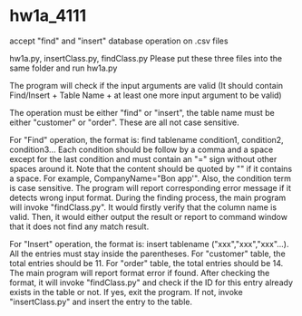 # hw1a_4111

accept "find" and "insert" database operation on .csv files

hw1a.py, insertClass.py, findClass.py  Please put these three files into the same folder and run hw1a.py


The program will check if the input arguments are valid (It should contain Find/Insert + Table Name + at least one more input argument to be valid)

The operation must be either "find" or "insert", the table name must be either "customer" or "order". These are all not case sensitive.

For "Find" operation, the format is: find tablename condition1, condition2, condition3... Each condition should be follow by a comma and a space except for the last condition and must contain an "=" sign without other spaces around it. Note that the content should be quoted by "" if it contains a space. For example, CompanyName="Bon app'". Also, the condition term is case sensitive. The program will report corresponding error message if it detects wrong input format. During the finding process, the main program will invoke "findClass.py". It would firstly verify that the column name is valid. Then, it would either output the result or report to command window that it does not find any match result.

For "Insert" operation, the format is: insert tablename ("xxx","xxx","xxx"...). All the entries must stay inside the parentheses. For "customer" table, the total entries should be 11. For "order" table, the total entries should be 14. The main program will report format error if found. After checking the format, it will invoke "findClass.py" and check if the ID for this entry already exists in the table or not. If yes, exit the program. If not, invoke "insertClass.py" and insert the entry to the table.
